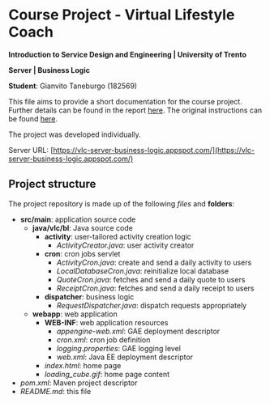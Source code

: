 # Course Project - Virtual Lifestyle Coach 

**Introduction to Service Design and Engineering | University of Trento**

**Server | Business Logic**

**Student**: Gianvito Taneburgo (182569)

This file aims to provide a short documentation for the course project. Further details can be found in the report [here](https://github.com/virtual-life-coach/common/blob/master/report.pdf).
The original instructions can be found [here](https://docs.google.com/document/u/1/d/1kU66KOoprmdypDEE1W1bs1iQsX-Vf7_SXH7gAm5UYMU/edit?usp=sharing).

The project was developed individually.

Server URL: [https://vlc-server-business-logic.appspot.com/](https://vlc-server-business-logic.appspot.com/)

## Project structure

The project repository is made up of the following *files* and **folders**:
* **src/main**: application source code
    * **java/vlc/bl**: Java source code
        * **activity**: user-tailored activity creation logic
            * *ActivityCreator.java*: user activity creator 
        * **cron**: cron jobs servlet
            * *ActivityCron.java*: create and send a daily activity to users
            * *LocalDatabaseCron.java*: reinitialize local database
            * *QuoteCron.java*: fetches and send a daily quote to users
            * *ReceiptCron.java*: fetches and send a daily receipt to users
        * **dispatcher**: business logic
            * *RequestDispatcher.java*: dispatch requests appropriately
    * **webapp**: web application
        * **WEB-INF**: web application resources
            * *appengine-web.xml*: GAE deployment descriptor
            * *cron.xml*: cron job definition
            * *logging.properties*: GAE logging level
            * *web.xml*: Java EE deployment descriptor
        * *index.html*: home page
        * *loading_cube.gif*: home page content
* *pom.xml*: Maven project descriptor
* *README.md*: this file

